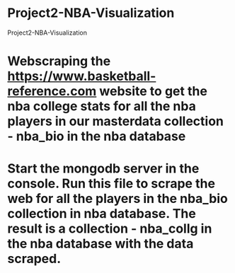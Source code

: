 # Project2-NBA-Visualization
Project2-NBA-Visualization

# Webscraping the https://www.basketball-reference.com website to get the nba college stats for all the nba players in our masterdata collection - nba_bio in the nba database

# Start the mongodb server in the console. Run this file to scrape the web for all the players in the nba_bio collection in nba database. The result is a collection - nba_collg in the nba database with the data scraped.

